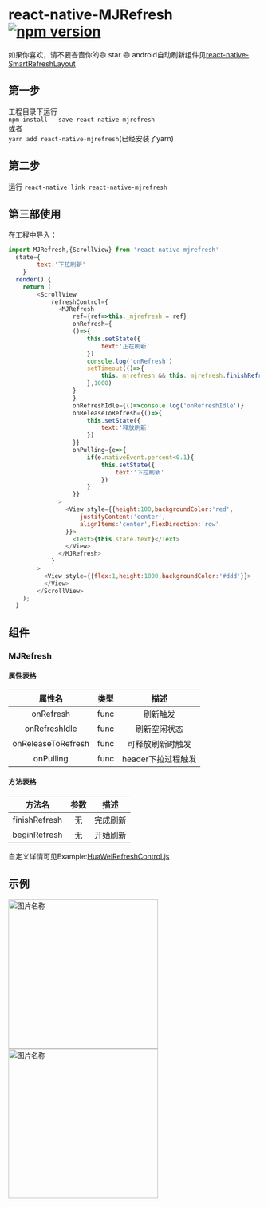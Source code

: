 # react-native-MJRefresh[![npm version](https://badge.fury.io/js/react-native-mjrefresh.svg)](https://badge.fury.io/js/react-native-mjrefresh)
如果你喜欢，请不要吝啬你的:smile: star :smile:
android自动刷新组件见[react-native-SmartRefreshLayout](https://github.com/react-native-studio/react-native-SmartRefreshLayout)
## 第一步
工程目录下运行<br> `npm install --save react-native-mjrefresh`<br> 或者<br> `yarn add react-native-mjrefresh`(已经安装了yarn)
## 第二步
运行 `react-native link react-native-mjrefresh`
## 第三部使用
在工程中导入：
```js
import MJRefresh,{ScrollView} from 'react-native-mjrefresh'
  state={
        text:'下拉刷新'
    }
  render() {
    return (
        <ScrollView
            refreshControl={
              <MJRefresh
                  ref={ref=>this._mjrefresh = ref}
                  onRefresh={
                  ()=>{
                      this.setState({
                          text:'正在刷新'
                      })
                      console.log('onRefresh')
                      setTimeout(()=>{
                          this._mjrefresh && this._mjrefresh.finishRefresh();
                      },1000)
                  }
                  }
                  onRefreshIdle={()=>console.log('onRefreshIdle')}
                  onReleaseToRefresh={()=>{
                      this.setState({
                          text:'释放刷新'
                      })
                  }}
                  onPulling={e=>{
                      if(e.nativeEvent.percent<0.1){
                          this.setState({
                              text:'下拉刷新'
                          })
                      }
                  }}
              >
                <View style={{height:100,backgroundColor:'red',
                    justifyContent:'center',
                    alignItems:'center',flexDirection:'row'
                }}>
                  <Text>{this.state.text}</Text>
                </View>
              </MJRefresh>
            }
        >
          <View style={{flex:1,height:1000,backgroundColor:'#ddd'}}>
          </View>
        </ScrollView>
    );
  }
```
## 组件
### MJRefresh
#### 属性表格
|属性名|类型|描述|
|:---:|:---:|:---:|
|onRefresh|func|刷新触发|
|onRefreshIdle|func|刷新空闲状态|
|onReleaseToRefresh|func|可释放刷新时触发|
|onPulling|func|header下拉过程触发|

#### 方法表格
|方法名|参数|描述|
|:---:|:---:|:---:|
|finishRefresh|无|完成刷新|
|beginRefresh|无|开始刷新|

自定义详情可见Example:[HuaWeiRefreshControl.js](https://github.com/react-native-studio/react-native-MJRefresh/blob/master/Example/HuaWeiRefreshControl.js)

## 示例
<img src="https://github.com/react-native-studio/react-native-MJRefresh/blob/master/screen_shot.gif" width = "300"  alt="图片名称" align=center />
<img src="https://github.com/react-native-studio/react-native-MJRefresh/blob/master/1530090339829.gif" width = "300"  alt="图片名称" align=center />
